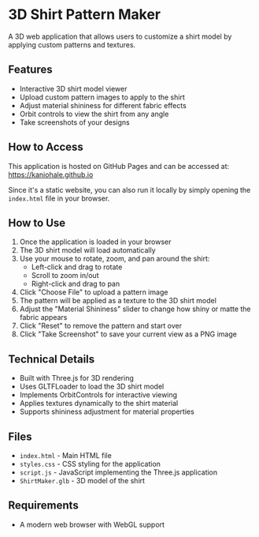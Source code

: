 # 3D Shirt Pattern Maker

A 3D web application that allows users to customize a shirt model by applying custom patterns and textures.

## Features

- Interactive 3D shirt model viewer
- Upload custom pattern images to apply to the shirt
- Adjust material shininess for different fabric effects
- Orbit controls to view the shirt from any angle
- Take screenshots of your designs

## How to Access

This application is hosted on GitHub Pages and can be accessed at: https://kaniohale.github.io

Since it's a static website, you can also run it locally by simply opening the `index.html` file in your browser.

## How to Use

1. Once the application is loaded in your browser
2. The 3D shirt model will load automatically
3. Use your mouse to rotate, zoom, and pan around the shirt:
   - Left-click and drag to rotate
   - Scroll to zoom in/out
   - Right-click and drag to pan
4. Click "Choose File" to upload a pattern image
5. The pattern will be applied as a texture to the 3D shirt model
6. Adjust the "Material Shininess" slider to change how shiny or matte the fabric appears
7. Click "Reset" to remove the pattern and start over
8. Click "Take Screenshot" to save your current view as a PNG image

## Technical Details

- Built with Three.js for 3D rendering
- Uses GLTFLoader to load the 3D shirt model
- Implements OrbitControls for interactive viewing
- Applies textures dynamically to the shirt material
- Supports shininess adjustment for material properties

## Files

- `index.html` - Main HTML file
- `styles.css` - CSS styling for the application
- `script.js` - JavaScript implementing the Three.js application
- `ShirtMaker.glb` - 3D model of the shirt

## Requirements

- A modern web browser with WebGL support 